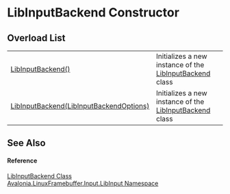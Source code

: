 # LibInputBackend Constructor


## Overload List
<table>
<tr>
<td><a href="M_Avalonia_LinuxFramebuffer_Input_LibInput_LibInputBackend__ctor">LibInputBackend()</a></td>
<td>Initializes a new instance of the <a href="T_Avalonia_LinuxFramebuffer_Input_LibInput_LibInputBackend">LibInputBackend</a> class</td>
</tr>
<tr>
<td><a href="M_Avalonia_LinuxFramebuffer_Input_LibInput_LibInputBackend__ctor_1">LibInputBackend(LibInputBackendOptions)</a></td>
<td>Initializes a new instance of the <a href="T_Avalonia_LinuxFramebuffer_Input_LibInput_LibInputBackend">LibInputBackend</a> class</td>
</tr>
</table>

## See Also


#### Reference
<a href="T_Avalonia_LinuxFramebuffer_Input_LibInput_LibInputBackend">LibInputBackend Class</a>  
<a href="N_Avalonia_LinuxFramebuffer_Input_LibInput">Avalonia.LinuxFramebuffer.Input.LibInput Namespace</a>  


